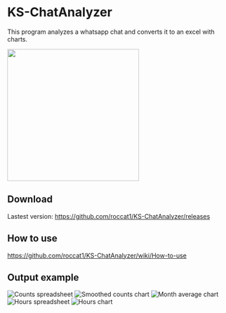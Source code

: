 # KS-ChatAnalyzer
This program analyzes a whatsapp chat and converts it to an excel with charts.

<img src='https://github.com/roccat1/KS-ChatAnalyzer/assets/58339860/6ef34920-cf02-45c6-92d6-8cee8737d392' width='300'>

## Download
Lastest version: https://github.com/roccat1/KS-ChatAnalyzer/releases

## How to use
https://github.com/roccat1/KS-ChatAnalyzer/wiki/How-to-use

## Output example
![Counts spreadsheet](https://github.com/roccat1/KS-ChatAnalyzer/assets/58339860/95c30687-d862-416d-a751-8340aaaffe89)
![Smoothed counts chart](https://github.com/roccat1/KS-ChatAnalyzer/assets/58339860/67e22985-ab2b-4934-845b-ff3c0b948b22)
![Month average chart](https://github.com/roccat1/KS-ChatAnalyzer/assets/58339860/16c297db-cd92-41a5-84be-2dad0f298513)
![Hours spreadsheet](https://github.com/roccat1/KS-ChatAnalyzer/assets/58339860/a5f2431a-63d6-4ca0-b9e5-9c4348b2e1fb)
![Hours chart](https://github.com/roccat1/KS-ChatAnalyzer/assets/58339860/267f3189-5c94-48cc-baf9-0a0702d21ec1)
